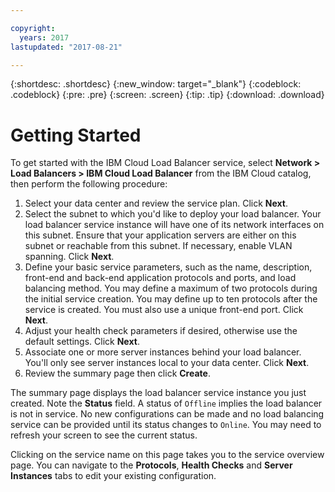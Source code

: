```yaml
---

copyright:
  years: 2017
lastupdated: "2017-08-21"

---
```


{:shortdesc: .shortdesc}
{:new_window: target="_blank"}
{:codeblock: .codeblock}
{:pre: .pre}
{:screen: .screen}
{:tip: .tip}
{:download: .download}


# Getting Started

To get started with the IBM Cloud Load Balancer service, select **Network > Load Balancers > IBM Cloud Load Balancer** from the IBM Cloud catalog, then perform the following procedure:

1. Select your data center and review the service plan. Click **Next**.
2. Select the subnet to which you'd like to deploy your load balancer. Your load balancer service instance will have one of its network interfaces on this subnet. Ensure that your application servers are either on this subnet or reachable from this subnet. If necessary, enable VLAN spanning. Click **Next**.
3. Define your basic service parameters, such as the name, description, front-end and back-end application protocols and ports, and load balancing method. You may define a maximum of two protocols during the initial service creation. You may define up to ten protocols after the service is created. You must also use a unique front-end port. Click **Next**.
4. Adjust your health check parameters if desired, otherwise use the default settings. Click **Next**.
5. Associate one or more server instances behind your load balancer. You'll only see server instances local to your data center. Click **Next**.
6. Review the summary page then click **Create**. 


The summary page displays the load balancer service instance you just created. Note the **Status** field. A status of `Offline` implies the load balancer is not in service. No new configurations can be made and no load balancing service can be provided until its status changes to `Online`. You may need to refresh your screen to see the current status.
 
Clicking on the service name on this page takes you to the service overview page. You can navigate to the **Protocols**, **Health Checks** and **Server Instances** tabs to edit your existing configuration.
